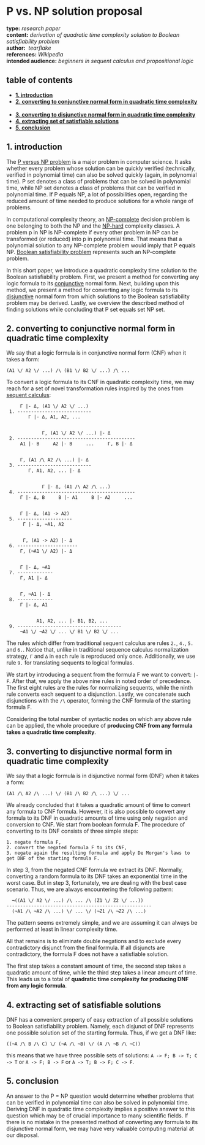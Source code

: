 # P vs. NP solution proposal

**type:** *research paper*  
**content:** *derivation of quadratic time complexity solution to Boolean satisfiability problem*  
**author:**  *tearflake*  
**references:** *Wikipedia*  
**intended audience:** *beginners in sequent calculus and propositional logic*  

## table of contents

- **[1. introduction](#1-introduction)**  
- **[2. converting to conjunctive normal form in quadratic time complexity](#2-converting-to-conjunctive-normal-form-in-quadratic-time-complexity)**  
- **[3. converting to disjunctive normal form in quadratic time complexity](#3-converting-to-disjunctive-normal-form-in-quadratic-time-complexity)**  
- **[4. extracting set of satisfiable solutions](#4-extracting-set-of-satisfiable-solutions)**
- **[5. conclusion](#4-conclusion)**  

## 1. introduction

The [P versus NP problem](https://en.wikipedia.org/wiki/P_versus_NP_problem) is a major problem in computer science. It asks whether every problem whose solution can be quickly verified (technically, verified in polynomial time) can also be solved quickly (again, in polynomial time). P set denotes a class of problems that can be solved in polynomial time, while NP set denotes a class of problems that can be verified in polynomial time. If P equals NP, a lot of possibilities open, regarding the reduced amount of time needed to produce solutions for a whole range of problems.

In computational complexity theory, an [NP-complete](https://en.wikipedia.org/wiki/NP-completeness) decision problem is one belonging to both the NP and the [NP-hard](https://en.wikipedia.org/wiki/NP-hardness) complexity classes. A problem p in NP is NP-complete if every other problem in NP can be transformed (or reduced) into p in polynomial time. That means that a polynomial solution to any NP-complete problem would imply that P equals NP. [Boolean satisfiability problem](https://en.wikipedia.org/wiki/Boolean_satisfiability_problem) represents such an NP-complete problem.

In this short paper, we introduce a quadratic complexity time solution to the Boolean satisfiability problem. First, we present a method for converting any logic formula to its [conjunctive](https://en.wikipedia.org/wiki/Conjunctive_normal_form) normal form. Next, building upon this method, we present a method for converting any logic formula to its [disjunctive](https://en.wikipedia.org/wiki/Disjunctive_normal_form) normal form from which solutions to the Boolean satisfiability problem may be derived. Lastly, we overview the described method of finding solutions while concluding that P set equals set NP set. 

## 2. converting to conjunctive normal form in quadratic time complexity

We say that a logic formula is in conjunctive normal form (CNF) when it takes a form:

```
(A1 \/ A2 \/ ...) /\ (B1 \/ B2 \/ ...) /\ ...
```

To convert a logic formula to its CNF in quadratic complexity time, we may reach for a set of novel transformation rules inspired by the ones from [sequent calculus](https://en.wikipedia.org/wiki/Sequent_calculus):

```
     Γ |- Δ, (A1 \/ A2 \/ ...)
 1. ---------------------------
        Γ |- Δ, A1, A2, ...


             Γ, (A1 \/ A2 \/ ...) |- Δ   
 2. -------------------------------------------
     A1 |- B     A2 |- B     ...     Γ, B |- Δ


     Γ, (A1 /\ A2 /\ ...) |- Δ
 3. ---------------------------
        Γ, A1, A2, ... |- Δ


             Γ |- Δ, (A1 /\ A2 /\ ...)
 4. -------------------------------------------
     Γ |- Δ, B     B |- A1     B |- A2     ...


     Γ |- Δ, (A1 -> A2)
 5. --------------------
      Γ |- Δ, ¬A1, A2


      Γ, (A1 -> A2) |- Δ
 6. ----------------------
     Γ, (¬A1 \/ A2) |- Δ


     Γ |- Δ, ¬A1
 7. -------------
     Γ, A1 |- Δ


     Γ, ¬A1 |- Δ
 8. -------------
     Γ |- Δ, A1


           A1, A2, ... |- B1, B2, ...
 9. --------------------------------------
     ¬A1 \/ ¬A2 \/ ... \/ B1 \/ B2 \/ ...
```

The rules which differ from traditional sequent calculus are rules `2.`, `4.`, `5.` and `6.`. Notice that, unlike in traditional sequence calculus normalization strategy, `Γ` and `Δ` in each rule is reproduced only once. Additionally, we use rule `9.` for translating sequents to logical formulas.

We start by introducing a sequent from the formula F we want to convert: `|- F`. After that, we apply the above nine rules in noted order of precedence. The first eight rules are the rules for normalizing sequents, while the ninth rule converts each sequent to a disjunction. Lastly, we concatenate such disjunctions with the `/\` operator, forming the CNF formula of the starting formula F.

Considering the total number of syntactic nodes on which any above rule can be applied, the whole procedure of **producing CNF from any formula takes a quadratic time complexity**.

## 3. converting to disjunctive normal form in quadratic time complexity

We say that a logic formula is in disjunctive normal form (DNF) when it takes a form:

```
(A1 /\ A2 /\ ...) \/ (B1 /\ B2 /\ ...) \/ ...
```

We already concluded that it takes a quadratic amount of time to convert any formula to CNF formula. However, it is also possible to convert any formula to its DNF in quadratic amounts of time using only negation and conversion to CNF. We start from boolean formula F. The procedure of converting to its DNF consists of three simple steps:

```
1. negate formula F,
2. convert the negated formula F to its CNF,
3. negate again the resulting formula and apply De Morgan's laws to get DNF of the starting formula F.
```

In step 3, from the negated CNF formula we extract its DNF. Normally, converting a random formula to its DNF takes an exponential time in the worst case. But in step 3, fortunately, we are dealing with the best case scenario. Thus, we are always encountering the following pattern:

```
  ¬((A1 \/ A2 \/ ...) /\ ... /\ (Z1 \/ Z2 \/ ...))
-----------------------------------------------------
  (¬A1 /\ ¬A2 /\ ...) \/ ... \/ (¬Z1 /\ ¬Z2 /\ ...)
```

The pattern seems extremely simple, and we are assuming it can always be performed at least in linear complexity time.

All that remains is to eliminate double negations and to exclude every contradictory disjunct from the final formula. If all disjuncts are contradictory, the formula F does not have a satisfiable solution.

The first step takes a constant amount of time, the second step takes a quadratic amount of time, while the third step takes a linear amount of time. This leads us to a total of **quadratic time complexity for producing DNF from any logic formula**.

## 4. extracting set of satisfiable solutions

DNF has a convenient property of easy extraction of all possible solutions to Boolean satisfiability problem. Namely, each disjunct of DNF represents one possible solution set of the starting formula. Thus, if we get a DNF like:

```
((¬A /\ B /\ C) \/ (¬A /\ ¬B) \/ (A /\ ¬B /\ ¬C))
```

this means that we have three possible sets of solutions: `A -> F; B -> T; C -> T` or `A -> F; B -> F` or `A -> T; B -> F; C -> F`.

## 5. conclusion

An answer to the P = NP question would determine whether problems that can be verified in polynomial time can also be solved in polynomial time. Deriving DNF in quadratic time complexity implies a positive answer to this question which may be of crucial importance to many scientific fields. If there is no mistake in the presented method of converting any formula to its disjunctive normal form, we may have very valuable computing material at our disposal.
